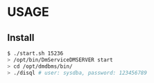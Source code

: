 # USAGE

## Install

```bash
$ ./start.sh 15236
> /opt/bin/DmServiceDMSERVER start
> cd /opt/dmdbms/bin/
> ./disql # user: sysdba, password: 123456789
```
